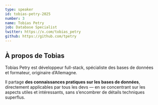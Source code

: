 ```yaml
---
type: speaker
id: tobias-petry-2025
number: 3
name: Tobias Petry
job: Database Specialist
twitter: https://x.com/tobias_petry
github: https://github.com/tpetry
---
```


## À propos de Tobias

Tobias Petry est développeur full-stack, spécialiste des bases de données et formateur, originaire d’Allemagne. 

Il partage **des connaissances pratiques sur les bases de données**, directement applicables par tous les devs — en se concentrant sur les aspects utiles et intéressants, sans s’encombrer de détails techniques superflus.
